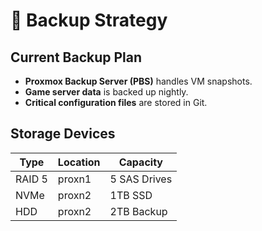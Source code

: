 # 💾 Backup Strategy

## Current Backup Plan
- **Proxmox Backup Server (PBS)** handles VM snapshots.
- **Game server data** is backed up nightly.
- **Critical configuration files** are stored in Git.

## Storage Devices
| Type    | Location  | Capacity  |
|---------|----------|-----------|
| RAID 5  | proxn1   | 5 SAS Drives |
| NVMe    | proxn2   | 1TB SSD   |
| HDD     | proxn2   | 2TB Backup |
